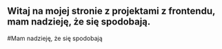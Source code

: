 ## Witaj na mojej stronie z projektami z frontendu, mam nadzieję, że się spodobają.
#Mam nadzieję, że się spodobają

